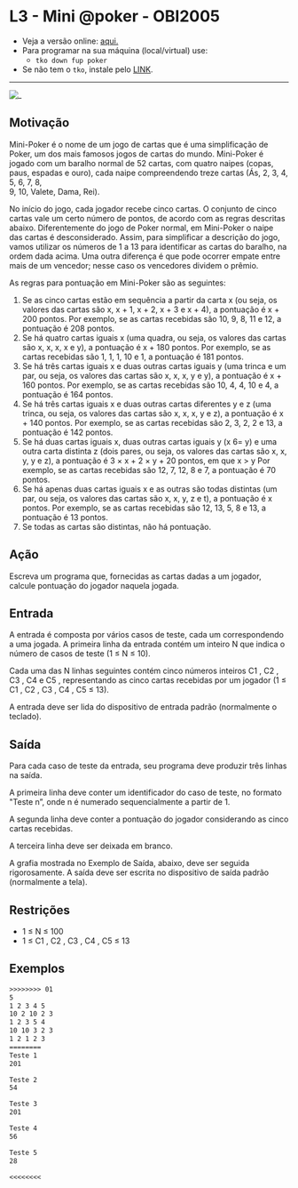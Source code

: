 # L3 - Mini @poker - OBI2005

- Veja a versão online: [aqui.](https://github.com/qxcodefup/arcade/blob/master/base/poker/Readme.md)
- Para programar na sua máquina (local/virtual) use:
  - `tko down fup poker`
- Se não tem o `tko`, instale pelo [LINK](https://github.com/senapk/tko#tko).

---

![_](https://raw.githubusercontent.com/qxcodefup/arcade/master/base/poker/cover.jpg)

## Motivação

Mini-Poker é o nome de um jogo de cartas que é uma simplificação de Poker, um dos mais famosos jogos de cartas do mundo. Mini-Poker é jogado com um baralho normal de 52 cartas, com quatro naipes (copas, paus, espadas e ouro), cada naipe compreendendo treze cartas (Ás, 2, 3, 4, 5, 6, 7, 8,  
9, 10, Valete, Dama, Rei).  

No início do jogo, cada jogador recebe cinco cartas. O conjunto de cinco cartas vale um certo número de pontos, de acordo com as regras descritas abaixo. Diferentemente do jogo de Poker normal, em Mini-Poker o naipe das cartas é desconsiderado. Assim, para simplificar a descrição do jogo, vamos utilizar os números de 1 a 13 para identificar as cartas do baralho, na ordem dada acima. Uma outra diferença é que pode ocorrer empate entre mais de um vencedor; nesse caso os vencedores dividem o prêmio.  

As regras para pontuação em Mini-Poker são as seguintes:  

1. Se as cinco cartas estão em sequência a partir da carta x (ou seja, os valores das cartas são x, x + 1, x + 2, x + 3 e x + 4), a pontuação é x + 200 pontos. Por exemplo, se as cartas recebidas são 10, 9, 8, 11 e 12, a pontuação é 208 pontos.  
2. Se há quatro cartas iguais x (uma quadra, ou seja, os valores das cartas são x, x, x, x e y), a pontuação é x + 180 pontos. Por exemplo, se as cartas recebidas são 1, 1, 1, 10 e 1, a pontuação é 181 pontos.  
3. Se há três cartas iguais x e duas outras cartas iguais y (uma trinca e um par, ou seja, os valores das cartas são x, x, x, y e y), a pontuação é x + 160 pontos. Por exemplo, se as cartas recebidas são 10, 4, 4, 10 e 4, a pontuação é 164 pontos.  
4. Se há três cartas iguais x e duas outras cartas diferentes y e z (uma trinca, ou seja, os valores das cartas são x, x, x, y e z), a pontuação é x + 140 pontos. Por exemplo, se as cartas recebidas são 2, 3, 2, 2 e 13, a pontuação é 142 pontos.  
5. Se há duas cartas iguais x, duas outras cartas iguais y (x 6= y) e uma outra carta distinta z (dois pares, ou seja, os valores das cartas são x, x, y, y e z), a pontuação é 3 × x + 2 × y + 20 pontos, em que x > y Por exemplo, se as cartas recebidas são 12, 7, 12, 8 e 7, a pontuação é 70 pontos.  
6. Se há apenas duas cartas iguais x e as outras são todas distintas (um par, ou seja, os valores das cartas são x, x, y, z e t), a pontuação é x pontos. Por exemplo, se as cartas recebidas são 12, 13, 5, 8 e 13, a pontuação é 13 pontos.  
7. Se todas as cartas são distintas, não há pontuação.  

## Ação

Escreva um programa que, fornecidas as cartas dadas a um jogador, calcule pontuação do jogador naquela jogada.  
  
## Entrada

A entrada é composta por vários casos de teste, cada um correspondendo a uma jogada. A primeira linha da entrada contém um inteiro N que indica o número de casos de teste (1 ≤ N ≤ 10).

Cada uma das N linhas seguintes contém cinco números inteiros C1 , C2 , C3 , C4 e C5 , representando as cinco cartas recebidas por um jogador (1 ≤ C1 , C2 , C3 , C4 , C5 ≤ 13).

A entrada deve ser lida do dispositivo de entrada padrão (normalmente o teclado).  

## Saída

Para cada caso de teste da entrada, seu programa deve produzir três linhas na saída.

A primeira linha deve conter um identificador do caso de teste, no formato "Teste n”, onde n é numerado sequencialmente a partir de 1.

A segunda linha deve conter a pontuação do jogador considerando as cinco cartas recebidas.

A terceira linha deve ser deixada em branco.

A grafia mostrada no Exemplo de Saída, abaixo, deve ser seguida rigorosamente. A saída deve ser escrita no dispositivo de saída padrão (normalmente a tela).  

## Restrições

- 1 ≤ N ≤ 100  
- 1 ≤ C1 , C2 , C3 , C4 , C5 ≤ 13

## Exemplos

``` txt
>>>>>>>> 01
5
1 2 3 4 5
10 2 10 2 3
1 2 3 5 4
10 10 3 2 3
1 2 1 2 3
========
Teste 1
201

Teste 2
54

Teste 3
201

Teste 4
56

Teste 5
28

<<<<<<<<
```
